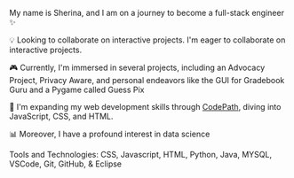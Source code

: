 
My name is Sherina, and I am on a journey to become a full-stack engineer  ✨

💡 Looking to collaborate on interactive projects. I'm eager to collaborate on interactive projects.

🎮  Currently, I'm immersed in several projects, including an Advocacy Project, Privacy Aware, and personal endeavors like the GUI for Gradebook Guru and a Pygame called Guess Pix

🌱 I'm expanding my web development skills through [CodePath](https://www.codepath.org/?utm_term=codepath%20courses&utm_campaign=Search_Branded_Grants_Tuff&utm_source=google_ads&utm_medium=ppc&hsa_acc=5442780199&hsa_cam=20398215960&hsa_grp=154767639787&hsa_ad=668741591190&hsa_src=g&hsa_tgt=kwd-1366990116943&hsa_kw=codepath%20courses&hsa_mt=b&hsa_net=adwords&hsa_ver=3&gad_source=1&gclid=CjwKCAjw7-SvBhB6EiwAwYdCAVyNXgNdpmgY04_epmE3cnsOvIit6nFxwUYnLgRbyNJ0P993iERWKRoCcQEQAvD_BwE), diving into JavaScript, CSS, and HTML.

📊 Moreover, I have a profound interest in data science

Tools and Technologies:
CSS, Javascript, HTML, Python, Java, MYSQL, VSCode, Git, GitHub, & Eclipse 
<!--
**minamin33/minamin33** is a ✨ _special_ ✨ repository because its `README.md` (this file) appears on your GitHub profile.
  
Here are some ideas to get you started:

- 🔭 I’m currently working on ...
- 🌱 I’m currently learning ...
- 👯 I’m looking to collaborate on ...
- 🤔 I’m looking for help with ...
- 💬 Ask me about ...
- 📫 How to reach me: ...
- 😄 Pronouns: ...
- ⚡ Fun fact: ...
-->
